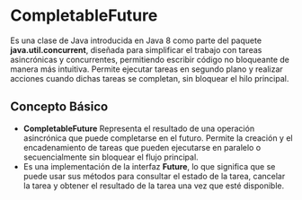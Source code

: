 # CompletableFuture
Es una clase de Java introducida en Java 8 como parte del paquete **java.util.concurrent**, diseñada para simplificar el trabajo con tareas asincrónicas y concurrentes, permitiendo escribir código no bloqueante de manera más intuitiva. Permite ejecutar tareas en segundo plano y realizar acciones cuando dichas tareas se completan, sin bloquear el hilo principal.
## Concepto Básico
* **CompletableFuture** Representa el resultado de una operación asincrónica que puede completarse en el futuro. Permite la creación y el encadenamiento de tareas que pueden ejecutarse en paralelo o secuencialmente sin bloquear el flujo principal.
* Es una implementación de la interfaz **Future**, lo que significa que se puede usar sus métodos para consultar el estado de la tarea, cancelar la tarea y obtener el resultado de la tarea una vez que esté disponible.